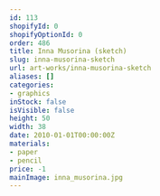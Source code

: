 ```yaml
---
id: 113
shopifyId: 0
shopifyOptionId: 0
order: 486
title: Inna Musorina (sketch)
slug: inna-musorina-sketch
url: art-works/inna-musorina-sketch
aliases: []
categories:
- graphics
inStock: false
isVisible: false
height: 50
width: 38
date: 2010-01-01T00:00:00Z
materials:
- paper
- pencil
price: -1
mainImage: inna_musorina.jpg
---
```


